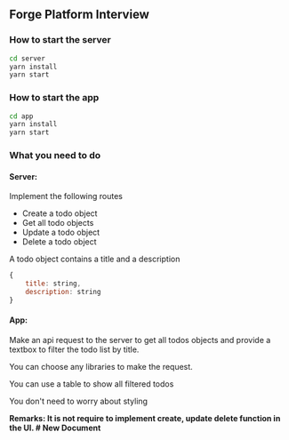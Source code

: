 ## Forge Platform Interview

### How to start the server
```sh
cd server
yarn install
yarn start
```

### How to start the app
```sh
cd app
yarn install
yarn start
```

### What you need to do
#### Server:
Implement the following routes
- Create a todo object
- Get all todo objects
- Update a todo object
- Delete a todo object

A todo object contains a title and a description
```javascript
{
    title: string,
    description: string
}
```
	
#### App:
Make an api request to the server to get all todos objects and provide a textbox to filter the todo list by title.

You can choose any libraries to make the request. 

You can use a table to show all filtered todos

You don't need to worry about styling

**Remarks: It is not require to implement create, update delete function in the UI. # New Document**